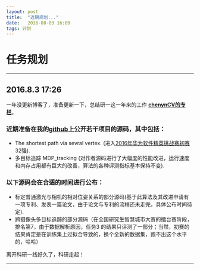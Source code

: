 ```yaml
---
layout: post
title:  "近期规划..."
date:   2016-08-03 16:00
tags: 计划 
---
```



# 任务规划
* * *
## 2016.8.3  17:26
一年没更新博客了，准备更新一下，总结研一这一年来的工作 [**chenynCV的专栏**](http://blog.csdn.net/u010278305)。

### 近期准备在我的[github](https://github.com/chenynCV)上公开若干项目的源码，其中包括：
* The shortest path via sevral vertex. (进入[2016年华为软件精英挑战赛初赛](http://codecraft.huawei.com/home/introduce)32强).
* 多目标追踪 MDP_tracking (对作者源码进行了大幅度的性能改进，运行速度和内存占用都有巨大的改善，算法的各种评测指标基本保持不变).

### 以下源码会在合适的时间进行公布：
* 标定普通激光与相机的相对位姿关系的部分源码(基于此算法及其改进申请有一项专利、发表一篇论文，由于论文与专利的流程还未走完，具体公布时间待定).
* 跨摄像头多目标追踪的部分源码（在全国研究生智慧城市大赛的擂台赛阶段，排名第7，由于数据解析原因，任务3 的结果只评测了一部分；当然，初赛的结果肯定是在训练集上过拟合导致的，换个全新的数据集，跑不出这个水平的，哈哈）

离开科研一线好久了，科研走起！

* * *
